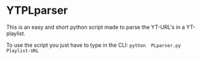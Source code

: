 # YTPLparser
This is an easy and short python script made to parse the YT-URL's in a YT-playlist.

To use the script you just have to type in the CLI: `python  PLparser.py Playlist-URL` 

